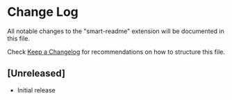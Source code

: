 # Change Log

All notable changes to the "smart-readme" extension will be documented in this file.

Check [Keep a Changelog](http://keepachangelog.com/) for recommendations on how to structure this file.

## [Unreleased]

- Initial release